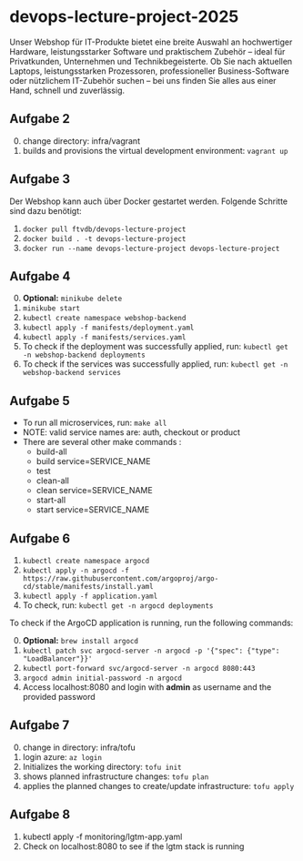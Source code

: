 # devops-lecture-project-2025

Unser Webshop für IT-Produkte bietet eine breite Auswahl an hochwertiger Hardware, leistungsstarker Software und praktischem Zubehör – ideal für Privatkunden, Unternehmen und Technikbegeisterte. Ob Sie nach aktuellen Laptops, leistungsstarken Prozessoren, professioneller Business-Software oder nützlichem IT-Zubehör suchen – bei uns finden Sie alles aus einer Hand, schnell und zuverlässig.

## Aufgabe 2

0. change directory: infra/vagrant
1. builds and provisions the virtual development environment: `vagrant up`

## Aufgabe 3

Der Webshop kann auch über Docker gestartet werden. Folgende Schritte sind dazu benötigt:

1. `docker pull ftvdb/devops-lecture-project`
2. `docker build . -t devops-lecture-project`
3. `docker run --name devops-lecture-project devops-lecture-project`

## Aufgabe 4

0. **Optional:** `minikube delete`
1. `minikube start`
2. `kubectl create namespace webshop-backend`
3. `kubectl apply -f manifests/deployment.yaml`
4. `kubectl apply -f manifests/services.yaml`
5. To check if the deployment was successfully applied, run: `kubectl get -n webshop-backend deployments`
6. To check if the services was successfully applied, run: `kubectl get -n webshop-backend services`

## Aufgabe 5

-   To run all microservices, run: `make all`
-   NOTE: valid service names are: auth, checkout or product
-   There are several other make commands :
    -   build-all
    -   build service=SERVICE_NAME
    -   test
    -   clean-all
    -   clean service=SERVICE_NAME
    -   start-all
    -   start service=SERVICE_NAME

## Aufgabe 6

1. `kubectl create namespace argocd`
2. `kubectl apply -n argocd -f https://raw.githubusercontent.com/argoproj/argo-cd/stable/manifests/install.yaml`
3. `kubectl apply -f application.yaml`
4. To check, run: `kubectl get -n argocd deployments`

To check if the ArgoCD application is running, run the following commands:

0. **Optional:** `brew install argocd`
1. `kubectl patch svc argocd-server -n argocd -p '{"spec": {"type": "LoadBalancer"}}'`
2. `kubectl port-forward svc/argocd-server -n argocd 8080:443`
3. `argocd admin initial-password -n argocd`
4. Access localhost:8080 and login with **admin** as username and the provided password

## Aufgabe 7
0. change in directory: infra/tofu
1. login azure: `az login`
2. Initializes the working directory: `tofu init`
3. shows planned infrastructure changes: `tofu plan`
4. applies the planned changes to create/update infrastructure: `tofu apply`
 

## Aufgabe 8

1. kubectl apply -f monitoring/lgtm-app.yaml
2. Check on localhost:8080 to see if the lgtm stack is running
